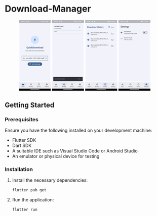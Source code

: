 # Download-Manager

<div align="center">
<div>
   <img src="./assets/1.png" width="20%" />
   <img src="./assets/3.png" width="20%" />
   <img src="./assets/4.png" width="20%" />
   <img src="./assets/5.png" width="20%" />
</div>
</div>

## Getting Started

### Prerequisites

Ensure you have the following installed on your development machine:

- Flutter SDK
- Dart SDK
- A suitable IDE such as Visual Studio Code or Android Studio
- An emulator or physical device for testing

### Installation

1. Install the necessary dependencies:

   ```sh
   flutter pub get
   ```

2. Run the application:

   ```sh
   flutter run
   ```

